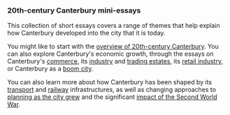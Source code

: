 <param ve-config title="20th-Century Canterbury: Home" author="Richard Maltby" layout="vtl" banner="https://stor.artstor.org/stor/c35dcc83-8c83-4e82-8a7e-0d012287b919">

<param ve-entity eid="Q29303" aliases="Canterbury">

### 20th-century Canterbury mini-essays

This collection of short essays covers a range of themes that help explain how Canterbury developed into the city that it is today.
<param ve-map center="Q29303" zoom="15">

You might like to start with the [overview of 20th-century Canterbury](/Canterbury/20c-Canterbury-overview). You can also explore Canterbury's economic growth, through the essays on Canterbury's [commerce](/Canterbury/20c-Canterbury-commerce), its [industry](/Canterbury/20c-Canterbury-industrial) and [trading estates](/Canterbury/20c-Canterbury-trading-estates), its [retail industry](/Canterbury/20c-Canterbury-retail-store), or Canterbury as a [boom city](/Canterbury/20c-Canterbury-boom-city).
<param ve-image url="images/St Georges Clock Tower 2 MJC.jpg" label="St George's Clock Tower" attribution="Martin Crowther">

You can also learn more about how Canterbury has been shaped by its [transport](/Canterbury/20c-Canterbury-transport) and [railway](/Canterbury/20c-Canterbury-railway) infrastructures, as well as changing approaches to [planning as the city grew](/Canterbury/20c-Canterbury-planning) and the significant [impact of the Second World War](/Canterbury/20c-Canterbury-ww2).
<param ve-image url="https://upload.wikimedia.org/wikipedia/commons/3/3a/Bundesarchiv_Bild_101I-662-6659-37%2C_Flugzeug_Messerschmitt_Me_109.jpg" label="Messerschmitt" attribution="Bundesarchiv, Bild 101I-662-6659-37 / Hebenstreit / CC-BY-SA 3.0">
